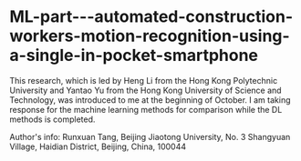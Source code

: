 # ML-part---automated-construction-workers-motion-recognition-using-a-single-in-pocket-smartphone
This research, which is led by Heng Li from the Hong Kong Polytechnic University and Yantao Yu from the Hong Kong University of Science and Technology, was introduced to me at the beginning of October. I am taking response for the machine learning methods for comparison while the DL methods is completed.

Author's info:
Runxuan Tang,
Beijing Jiaotong University, 
No. 3 Shangyuan Village, Haidian District, Beijing, China, 100044
